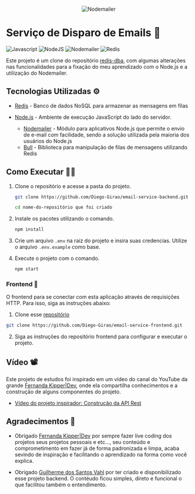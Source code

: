 <div align='center'>

![Nodemailer](https://nodemailer.com/nm_logo_200x136.png)

</div>

# Serviço de Disparo de Emails 📨️

![Javascript](https://img.shields.io/badge/javascript-yellow?style=for-the-badge&logo=javascript&logoColor=white)
![NodeJS](https://img.shields.io/badge/node.js-3GA55F?style=for-the-badge&logo=node.js&logoColor=white)
![Nodemailer](https://img.shields.io/badge/nodemailer-007FFF?style=for-the-badge&logo=node.js&logoColor=white)
![Redis](https://img.shields.io/badge/redis-%23DD0031.svg?style=for-the-badge&logo=redis&logoColor=white)

Este projeto é um clone do repositório [redis-dba](https://github.com/guivahl/redis-dba), com algumas alterações nas funcionalidades para a fixação do meu aprendizado com o Node.js e a utilização do Nodemailer.

## Tecnologias Utilizadas ⚙️

- [Redis](https://redis.io/) - Banco de dados NoSQL para armazenar as mensagens em filas

- [Node.js](https://nodejs.org/) - Ambiente de execução JavaScript do lado do servidor.
  - [Nodemailer](https://nodemailer.com/) - Módulo para aplicativos Node.js que permite o envio de e-mail com facilidade, sendo a solução utilizada pela maioria dos usuários do Node.js
  - [Bull](https://github.com/OptimalBits/bull) - Biblioteca para manipulação de filas de mensagens utilizando Redis

## Como Executar 🧑‍💻️

1. Clone o repositório e acesse a pasta do projeto.

   ```bash
   git clone https://github.com/Diego-Girao/email-service-backend.git

   cd nome-do-repositório que foi criado
   ```

2. Instale os pacotes utilizando o comando.

   ```bash
   npm install
   ```

3. Crie um arquivo `.env` na raiz do projeto e insira suas credencias. Utilize o arquivo `.env.example` como base.

4. Execute o projeto com o comando.

   ```bash
   npm start
   ```

### Frontend 💅️

O frontend para se conectar com esta aplicação através de requisições HTTP. Para isso, siga as instruções abaixo:

1. Clone esse [repositório](https://github.com/Diego-Girao/email-service-frontend)

```bash
git clone https://github.com/Diego-Girao/email-service-frontend.git
```

2. Siga as instruções do repositório frontend para configurar e executar o projeto.

## Vídeo 📽️

Este projeto de estudos foi inspirado em um vídeo do canal do YouTube da grande [Fernanda Kipper|Dev](https://www.youtube.com/@kipperdev), onde ela compartilha conhecimentos e a construção de alguns componentes do projeto.

- [Vídeo do projeto inspirador: Construção da API Rest](https://www.youtube.com/live/GVF--Rl3bP4?feature=share)

## Agradecimentos 🤝️

- Obrigado [Fernanda Kipper|Dev](https://github.com/Fernanda-Kipper/) por sempre fazer live coding dos projetos seus projetos pessoais e etc..., seu conteúdo e comprometimento em fazer já de forma padronizada e limpa, acaba sevindo de inspiração e facilitando o aprendizado na forma como você explica.

- Obrigado [Guilherme dos Santos Vahl](https://github.com/guivahl) por ter criado e disponibilizado esse projeto backend. O contéudo ficou simples, direto e funcional o que facilitou também o entendimento.
